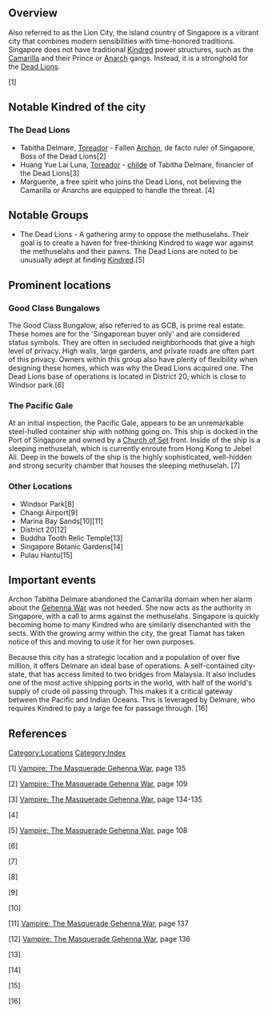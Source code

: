 ## Overview

<section begin=summary/>

Also referred to as the Lion City, the island country of Singapore is a
vibrant city that combines modern sensibilities with time-honored
traditions. Singapore does not have traditional
<a href="Kindred" class="wikilink" title="Kindred">Kindred</a> power
structures, such as the
[Camarilla](./camarilla.md) and
their Prince or
[Anarch](./anarch.md) gangs.
Instead, it is a stronghold for the
[Dead Lions](./other_groups.md#the-dead-lions).

<section end=summary/>

[1]

## Notable Kindred of the city

### The Dead Lions

- Tabitha Delmare,
  [Toreador](./toreador.md) -
  Fallen
  [Archon](./camarilla.md#archons),
  de facto ruler of Singapore, Boss of the Dead Lions[2]
- Huang Yue Lai Luna,
  [Toreador](./toreador.md) -
  <a href="childe" class="wikilink" title="childe">childe</a> of Tabitha
  Delmare, financier of the Dead Lions[3]
- Marguerite, a free spirit who joins the Dead Lions, not believing the
  Camarilla or Anarchs are equipped to handle the threat. [4]

## Notable Groups

- The Dead Lions - A gathering army to oppose the methuselahs. Their
  goal is to create a haven for free-thinking Kindred to wage war
  against the methuselahs and their pawns. The Dead Lions are noted to
  be unusually adept at finding
  <a href="Kindred" class="wikilink" title="Kindred">Kindred</a>.[5]

## Prominent locations

### Good Class Bungalows

The Good Class Bungalow, also referred to as GCB, is prime real estate.
These homes are for the 'Singaporean buyer only' and are considered
status symbols. They are often in secluded neighborhoods that give a
high level of privacy. High walls, large gardens, and private roads are
often part of this privacy. Owners within this group also have plenty of
flexibility when designing these homes, which was why the Dead Lions
acquired one. The Dead Lions base of operations is located in District
20, which is close to Windsor park.[6]

### The Pacific Gale

At an initial inspection, the Pacific Gale, appears to be an
unremarkable steel-hulled container ship with nothing going on. This
ship is docked in the Port of Singapore and owned by a
[Church of Set](./church_set.md) front. Inside of the ship is a sleeping methuselah, which is
currently enroute from Hong Kong to Jebel Ali. Deep in the bowels of the
ship is the highly sophisticated, well-hidden and strong security
chamber that houses the sleeping methuselah. [7]

### Other Locations

- Windsor Park[8]
- Changi Airport[9]
- Marina Bay Sands[10][11]
- District 20[12]
- Buddha Tooth Relic Temple[13]
- Singapore Botanic Gardens[14]
- Pulau Hantu[15]

## Important events

Archon Tabitha Delmare abandoned the Camarilla domain when her alarm
about the
<a href="Gehenna" class="wikilink" title="Gehenna War">Gehenna War</a>
was not heeded. She now acts as the authority in Singapore, with a call
to arms against the methuselahs. Singapore is quickly becoming home to
many Kindred who are similarly disenchanted with the sects. With the
growing army within the city, the great Tiamat has taken notice of this
and moving to use it for her own purposes.

Because this city has a strategic location and a population of over five
million, it offers Delmare an ideal base of operations. A self-contained
city-state, that has access limited to two bridges from Malaysia. It
also includes one of the most active shipping ports in the world, with
half of the world's supply of crude oil passing through. This makes it a
critical gateway between the Pacific and Indian Oceans. This is
leveraged by Delmare, who requires Kindred to pay a large fee for
passage through. [16]

## References

<references />

<a href="Category:Locations" class="wikilink"
title="Category:Locations">Category:Locations</a>
<a href="Category:Index" class="wikilink"
title="Category:Index">Category:Index</a>

[1] <a href="Vampire:_The_Masquerade_Gehenna_War" class="wikilink"
title="Vampire: The Masquerade Gehenna War">Vampire: The Masquerade
Gehenna War</a>, page 135

[2] <a href="Vampire:_The_Masquerade_Gehenna_War" class="wikilink"
title="Vampire: The Masquerade Gehenna War">Vampire: The Masquerade
Gehenna War</a>, page 109

[3] <a href="Vampire:_The_Masquerade_Gehenna_War" class="wikilink"
title="Vampire: The Masquerade Gehenna War">Vampire: The Masquerade
Gehenna War</a>, page 134-135

[4]

[5] <a href="Vampire:_The_Masquerade_Gehenna_War" class="wikilink"
title="Vampire: The Masquerade Gehenna War">Vampire: The Masquerade
Gehenna War</a>, page 108

[6]

[7]

[8]

[9]

[10]

[11] <a href="Vampire:_The_Masquerade_Gehenna_War" class="wikilink"
title="Vampire: The Masquerade Gehenna War">Vampire: The Masquerade
Gehenna War</a>, page 137

[12] <a href="Vampire:_The_Masquerade_Gehenna_War" class="wikilink"
title="Vampire: The Masquerade Gehenna War">Vampire: The Masquerade
Gehenna War</a>, page 136

[13]

[14]

[15]

[16]
